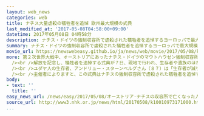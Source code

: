 ```yaml
---
layout: web_news
categories: web
title: ナチス大量虐殺の犠牲者を追悼 欧州最大規模の式典
last_modified_at: '2017-05-08T04:58:00+09:00'
datetime: 2017年05月08日 04時58分
description: ナチス・ドイツの強制収容所で虐殺された犠牲者を追悼するヨーロッパで最大規模の式典が７日、オーストリアで開かれ、参列者は偏狭な民族主義が再び台頭するのを抑え込むよう訴えました。
summary: ナチス・ドイツの強制収容所で虐殺された犠牲者を追悼するヨーロッパで最大規模の式典が７日、オーストリアで開かれ、参列者は偏狭な民族主義が再び台頭するのを抑え込むよう訴えました。
movie_url: https://newswebeasy.github.io/ja/news/web/movie/2017/05/08/k10010973171000.mp4
more: 第２次世界大戦中、オーストリアにあったナチス・ドイツのマウトハウゼン強制収容所には、ヨーロッパ各国のユダヤ人やロマの人たち、それに旧ソビエト軍の捕虜などが集められ、１９４５年５月にアメリカ軍が解放するまでの間、１０万人以上が虐殺されました。<br
  /><br />解放を記念し、犠牲者を追悼する式典が７日、現地で行われ、生存者や遺族のほか、各国の政府代表など７０００人が参列しました。式典でははじめに、歴史が繰り返されないよう社会の断絶ではなく、融和を進めるべきだという誓いが２０の言語で読み上げられました。そのあと、参列者が国ごとに行進し、石棺をかたどった記念碑に花を手向けました。<br
  /><br />ユダヤ人の生存者、アンドリュー・スターンベルグさん（８７）は「生存者が減り、あの時代の恐ろしさを語れる人がいなくなるのが不安だ。格差で不満が広がり、社会が右傾化している現状はナチスの台頭を許した時代と同じだ」と話し、偏狭な民族主義が再び台頭するのを抑え込むよう訴えました。<br
  /><br />主催者によりますと、この式典はナチスの強制収容所で虐殺された犠牲者を追悼するものとしてはヨーロッパで最大規模ですが、生存者の参列は年々減っていて、歴史の教訓を若い世代にどう伝えていくかが課題となっています。
body:
- text: ''
  title: ''
easy_news_url: /news/easy/2017/05/08/オーストリア-ナチスの収容所で亡くなった人のために祈る/
source_url: http://www3.nhk.or.jp/news/html/20170508/k10010973171000.html
...
```

